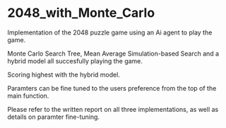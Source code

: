 # 2048_with_Monte_Carlo
Implementation of the 2048 puzzle game using an Ai agent to play the game. 

Monte Carlo Search Tree, Mean Average Simulation-based Search and a hybrid model all succesfully playing the game. 

Scoring highest with the hybrid model.

Paramters can be fine tuned to the users preference from the top of the main function. 

Please refer to the written report on all three implementations, as well as details on paramter fine-tuning. 
